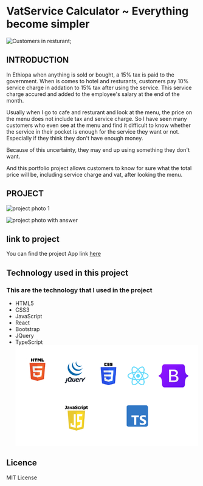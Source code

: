 # VatService Calculator ~ Everything become simpler

![Customers in resturant](./src/img/bg-img-5.png);

## INTRODUCTION

In Ethiopa when anything is sold or bought, a 15% tax is paid
to the government. When is comes to hotel and resturants, customers
pay 10% service charge in addation to 15% tax after using the
service. This service charge accured and added to the employee's
salary at the end of the month.

Usually when I go to cafe and resturant and look at the menu, the
price on the menu does not include tax and service charge. So I
have seen many customers who even see at the menu and find it
difficult to know whether the service in their pocket is enough for
the service they want or not. Especially if they think they don't
have enough money.

Because of this uncertainty, they may end up using something they don't want.

And this portfolio project allows customers to know for sure what
the total price will be, including service charge and vat, after
looking the menu.

## PROJECT

![project photo 1](./src/img/bg-img-6.png)

![project photo with answer](./src/img/bg-img-7.png)

## link to project

You can find the project App link [here](https://vat-service-calculator-alx-portfolio.netlify.app)

## Technology used in this project

### This are the technology that I used in the project

- HTML5
- CSS3
- JavaScript
- React
- Bootstrap
- JQuery
- TypeScript
  ![technolgy](./src/img/technology.png)

## Licence

MIT License
